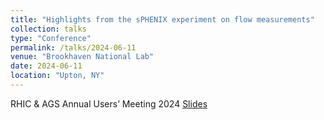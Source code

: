 ```yaml
---
title: "Highlights from the sPHENIX experiment on flow measurements"
collection: talks
type: "Conference"
permalink: /talks/2024-06-11
venue: "Brookhaven National Lab"
date: 2024-06-11
location: "Upton, NY"
---
```



RHIC & AGS Annual Users’ Meeting 2024
[Slides](https://indico.bnl.gov/event/22687/contributions/91511/attachments/55101/94496/EjiroU_sPHENIX_flow_AUM24.pdf) 
